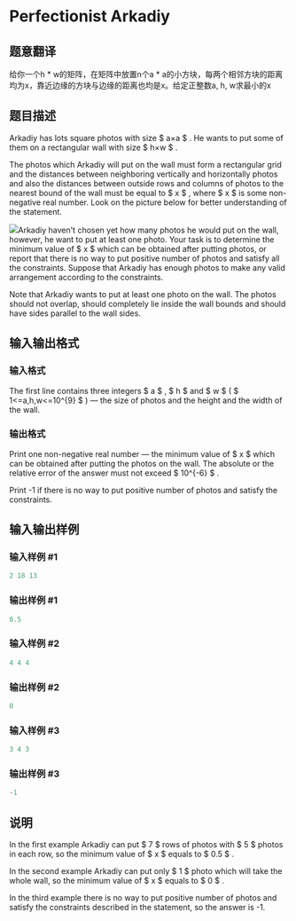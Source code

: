 # Perfectionist Arkadiy

## 题意翻译

给你一个h * w的矩阵，在矩阵中放置n个a * a的小方块，每两个相邻方块的距离均为x，靠近边缘的方块与边缘的距离也均是x。给定正整数a, h, w求最小的x

## 题目描述

Arkadiy has lots square photos with size $ a×a $ . He wants to put some of them on a rectangular wall with size $ h×w $ .

The photos which Arkadiy will put on the wall must form a rectangular grid and the distances between neighboring vertically and horizontally photos and also the distances between outside rows and columns of photos to the nearest bound of the wall must be equal to $ x $ , where $ x $ is some non-negative real number. Look on the picture below for better understanding of the statement.

![](https://cdn.luogu.com.cn/upload/vjudge_pic/CF774G/5594570290c0b989f39a81d820befd2001debe5b.png)Arkadiy haven't chosen yet how many photos he would put on the wall, however, he want to put at least one photo. Your task is to determine the minimum value of $ x $ which can be obtained after putting photos, or report that there is no way to put positive number of photos and satisfy all the constraints. Suppose that Arkadiy has enough photos to make any valid arrangement according to the constraints.

Note that Arkadiy wants to put at least one photo on the wall. The photos should not overlap, should completely lie inside the wall bounds and should have sides parallel to the wall sides.

## 输入输出格式

### 输入格式

The first line contains three integers $ a $ , $ h $ and $ w $ ( $ 1<=a,h,w<=10^{9} $ ) — the size of photos and the height and the width of the wall.

### 输出格式

Print one non-negative real number — the minimum value of $ x $ which can be obtained after putting the photos on the wall. The absolute or the relative error of the answer must not exceed $ 10^{-6} $ .

Print -1 if there is no way to put positive number of photos and satisfy the constraints.

## 输入输出样例

### 输入样例 #1

```cpp
2 18 13

```
### 输出样例 #1

```cpp
0.5

```
### 输入样例 #2

```cpp
4 4 4

```
### 输出样例 #2

```cpp
0

```
### 输入样例 #3

```cpp
3 4 3

```
### 输出样例 #3

```cpp
-1

```
## 说明

In the first example Arkadiy can put $ 7 $ rows of photos with $ 5 $ photos in each row, so the minimum value of $ x $ equals to $ 0.5 $ .

In the second example Arkadiy can put only $ 1 $ photo which will take the whole wall, so the minimum value of $ x $ equals to $ 0 $ .

In the third example there is no way to put positive number of photos and satisfy the constraints described in the statement, so the answer is -1.

